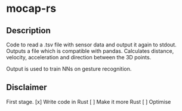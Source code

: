 # mocap-rs

## Description

Code to read a .tsv file with sensor data and output it again to stdout. 
Outputs a file which is compatible with pandas.
Calculates distance, velocity, acceleration and direction between the 3D points.

Output is used to train NNs on gesture recognition.

## Disclaimer

First stage.
[x] Write code in Rust
[ ] Make it more Rust
[ ] Optimise

